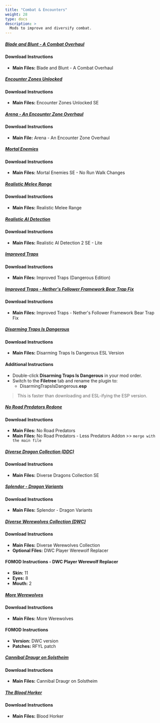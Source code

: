 ```yaml
---
title: "Combat & Encounters"
weight: 28
type: docs
description: >
  Mods to improve and diversify combat.
---
```


##### [Blade and Blunt - A Combat Overhaul](https://www.nexusmods.com/skyrimspecialedition/mods/34549?tab=files)

#### Download Instructions

- **Main Files:** Blade and Blunt - A Combat Overhaul

##### [Encounter Zones Unlocked](https://www.nexusmods.com/skyrimspecialedition/mods/19608?tab=files)

#### Download Instructions

* **Main Files:** Encounter Zones Unlocked SE

##### [Arena - An Encounter Zone Overhaul](https://www.nexusmods.com/skyrimspecialedition/mods/33487?tab=files)

#### Download Instructions

* **Main File:** Arena - An Encounter Zone Overhaul

##### [Mortal Enemies](https://www.nexusmods.com/skyrimspecialedition/mods/4881?tab=files)

#### Download Instructions

* **Main Files:** Mortal Enemies SE - No Run Walk Changes

##### [Realistic Melee Range](https://www.nexusmods.com/skyrimspecialedition/mods/3378?tab=files)

#### Download Instructions

* **Main Files:** Realistic Melee Range

##### [Realistic AI Detection](https://www.nexusmods.com/skyrimspecialedition/mods/2345?tab=files)

#### Download Instructions

* **Main Files:** Realistic AI Detection 2 SE - Lite

##### [Improved Traps](https://www.nexusmods.com/skyrimspecialedition/mods/17592?tab=files)

#### Download Instructions

* **Main Files:** Improved Traps (Dangerous Edition)

##### [Improved Traps - Nether's Follower Framework Bear Trap Fix](https://www.nexusmods.com/skyrimspecialedition/mods/31868?tab=files)

#### Download Instructions

* **Main Files:** Improved Traps - Nether's Follower Framework Bear Trap Fix

##### [Disarming Traps Is Dangerous](https://www.nexusmods.com/skyrimspecialedition/mods/21691?tab=files)

#### Download Instructions

* **Main Files:** Disarming Traps Is Dangerous ESL Version

#### Additional Instructions

* Double-click **Disarming Traps Is Dangerous** in your mod order.
* Switch to the **Filetree** tab and rename the plugin to:
  * DisarmingTrapsIsDangerous.**esp**

> This is faster than downloading and ESL-ifying the ESP version.

##### [No Road Predators Redone](https://www.nexusmods.com/skyrimspecialedition/mods/24366?tab=files)

#### Download Instructions

- **Main Files:** No Road Predators
- **Main Files:** No Road Predators - Less Predators Addon >> `merge with the main file`

##### [Diverse Dragon Collection (DDC)](https://www.nexusmods.com/skyrimspecialedition/mods/695?tab=files)

#### Download Instructions

* **Main Files:** Diverse Dragons Collection SE

##### [Splendor - Dragon Variants](https://www.nexusmods.com/skyrimspecialedition/mods/9670?tab=files)

#### Download Instructions

- **Main Files:** Splendor - Dragon Variants

##### [Diverse Werewolves Collection (DWC)](https://www.nexusmods.com/skyrimspecialedition/mods/7009?tab=files)

#### Download Instructions

* **Main Files:** Diverse Werewolves Collection
* **Optional Files:** DWC Player Werewolf Replacer

#### FOMOD Instructions - DWC Player Werewolf Replacer

* **Skin:** 11
* **Eyes:** 8
* **Mouth:** 2

##### [More Werewolves](https://www.nexusmods.com/skyrimspecialedition/mods/7259?tab=files)

#### Download Instructions

* **Main Files:** More Werewolves

#### FOMOD Instructions

* **Version:** DWC version
* **Patches:** RFYL patch

##### [Cannibal Draugr on Solstheim](https://www.nexusmods.com/skyrimspecialedition/mods/21238?tab=files)

#### Download Instructions

* **Main Files:** Cannibal Draugr on Solstheim

##### [The Blood Horker](https://www.nexusmods.com/skyrimspecialedition/mods/13938?tab=files)

#### Download Instructions

* **Main Files:** Blood Horker